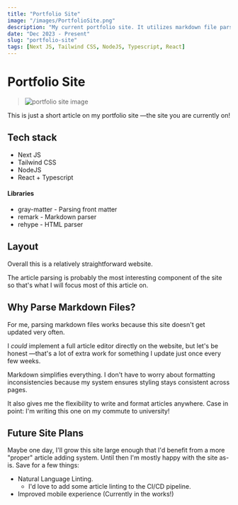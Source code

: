 ```yaml
---
title: "Portfolio Site"
image: "/images/PortfolioSite.png"
description: "My current portfolio site. It utilizes markdown file parsing for managing articles."
date: "Dec 2023 - Present"
slug: "portfolio-site"
tags: [Next JS, Tailwind CSS, NodeJS, Typescript, React]
---
```


# Portfolio Site

> ![portfolio site image](/images/PortfolioSite.png)

This is just a short article on my portfolio site —the site you are currently on!

## Tech stack

- Next JS
- Tailwind CSS
- NodeJS
- React + Typescript

#### Libraries

- gray-matter - Parsing front matter
- remark - Markdown parser
- rehype - HTML parser

## Layout

Overall this is a relatively straightforward website.

The article parsing is probably the most interesting component of the site so that's what I will focus most of this article on.

## Why Parse Markdown Files?

For me, parsing markdown files works because this site doesn't get updated very often.

I _could_ implement a full article editor directly on the website, but let's be honest —that's a lot of extra work for something I update just once every few weeks.

Markdown simplifies everything. I don't have to worry about formatting inconsistencies because my system ensures styling stays consistent across pages.

It also gives me the flexibility to write and format articles anywhere. Case in point: I'm writing this one on my commute to university!

## Future Site Plans

Maybe one day, I'll grow this site large enough that I'd benefit from a more "proper" article adding system. Until then I'm mostly happy with the site as-is. Save for a few things:

- Natural Language Linting.
  - I'd love to add some article linting to the CI/CD pipeline.
- Improved mobile experience (Currently in the works!)
